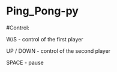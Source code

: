 # Ping_Pong-py

#Control:

W/S - control of the first player

UP / DOWN - control of the second player

SPACE - pause
